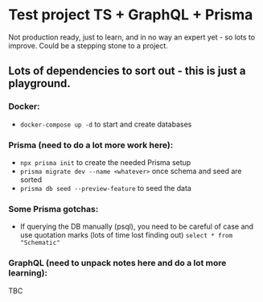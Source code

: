 # Test project TS + GraphQL + Prisma

Not production ready, just to learn, and in no way an expert yet - so lots to improve.
Could be a stepping stone to a project.

## Lots of dependencies to sort out - this is just a playground.

### Docker:

- `docker-compose up -d` to start and create databases

### Prisma (need to do a lot more work here):

- `npx prisma init` to create the needed Prisma setup
- `prisma migrate dev --name <whatever>` once schema and seed are sorted
- `prisma db seed --preview-feature` to seed the data

### Some Prisma gotchas:
- If querying the DB manually (psql), you need to be careful of case and use quotation marks (lots of time lost finding out)
  `select * from "Schematic"`

### GraphQL (need to unpack notes here and do a lot more learning):

TBC
